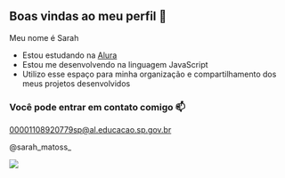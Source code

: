 ## Boas vindas ao meu perfil 💖

Meu nome é Sarah

- Estou estudando na [Alura](https://www.alura.com.br)
- Estou me desenvolvendo na linguagem JavaScript
- Utilizo esse espaço para minha organização e compartilhamento dos meus projetos desenvolvidos

### Você pode entrar em contato comigo 📫

00001108920779sp@al.educacao.sp.gov.br

@sarah_matoss_

![](https://media1.tenor.com/m/lnP_tav2DVEAAAAC/love-cute.gif)
